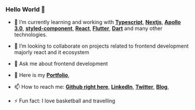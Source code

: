 ### Hello World 👋

- 🌱 I’m currently learning and working with  **[Typescript](https://www.typescriptlang.org/index.html)**, **[Nextjs](https://nextjs.org/)**, **[Apollo 3.0](https://www.apollographql.com/)**, **[styled-component](https://www.styled-components.com/)**, **[React](https://reactjs.org/)**, **[Flutter](https://flutter.dev/)**, **[Dart](https://dart.dev/)** and many other technologies.

- 👯 I’m looking to collaborate on projects related to frontend development majorly react and it ecosystem

- 💬 Ask me about frontend development

- 👔 Here is my **[Portfolio](https://aminajao.netlify.app)**,

- 📫 How to reach me: **[Github right here](https://github.com/aminajao)**,  **[LinkedIn](https://linkedin.com/in/aminajao)**,  **[Twitter](https://twitter.com/amin_ajao)**,  **[Blog](https://hashnode.com/@Bildev)**,

- ⚡ Fun fact: I love basketball and travelling
